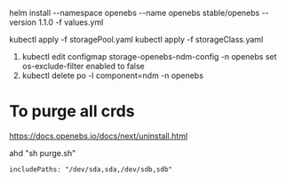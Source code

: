 helm install --namespace openebs --name openebs stable/openebs --version 1.1.0 -f values.yml


kubectl apply -f storagePool.yaml
kubectl apply -f storageClass.yaml


1. kubectl edit configmap storage-openebs-ndm-config -n openebs set os-exclude-filter enabled to false
2. kubectl delete po -l component=ndm -n openebs

# To purge all crds

https://docs.openebs.io/docs/next/uninstall.html

ahd "sh purge.sh"

    includePaths: "/dev/sda,sda,/dev/sdb,sdb"
